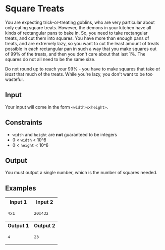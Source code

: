 # Square Treats
You are expecting trick-or-treating goblins, who are very particular about only eating square treats. However, the demons in your kitchen have all kinds of rectangular pans to bake in. So, you need to take rectangular treats, and cut them into squares. You have more than enough pans of treats, and are extremely lazy, so you want to cut the least amount of treats possible in each rectangular pan in such a way that you make squares out of 99% of the treats, and then you don't care about that last 1%. The squares do not all need to be the same size.

Do not round up to reach your 99% - you have to make squares that take _at least_ that much of the treats. While you're lazy, you don't want to be too wasteful.

## Input
Your input will come in the form `<width>x<height>`.

## Constraints

- `width` and `height` are **not** guaranteed to be integers
- 0 < `width` < 10^8
- 0 < `height` < 10^8

## Output
You must output a single number, which is the number of squares needed.

## Examples

<table>
    <tr>
        <th>Input 1</th>
        <th>Input 2</th>
    </tr>
    <tr>
        <td>
            <pre>4x1</pre>
        </td>
        <td>
            <pre>20x432</pre>
        </td>
    </tr>
    <tr>
        <th>Output 1</th>
        <th>Output 2</th>
    </tr>
    <tr>
        <td>
            <pre>4</pre>
        </td>
        <td>
            <pre>23</pre>
        </td>
    </tr>
</table>